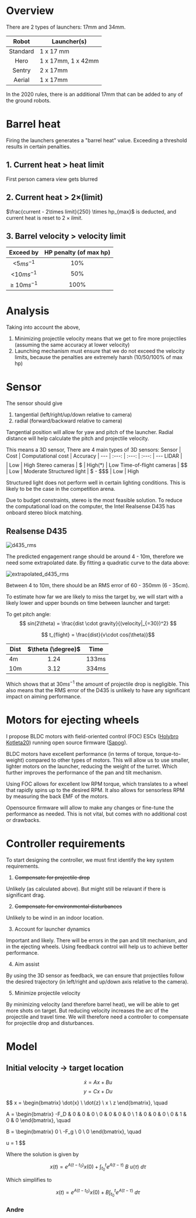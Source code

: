 # Overview

There are 2 types of launchers: 17mm and 34mm.

Robot | Launcher(s)
:---: | ---
Standard | 1 x 17 mm
Hero | 1 x 17mm, 1 x 42mm
Sentry | 2 x 17mm
Aerial | 1 x 17mm

In the 2020 rules, there is an additional 17mm that can be added to any of the ground robots.

# Barrel heat
Firing the launchers generates a "barrel heat" value. Exceeding a threshold results in certain penalties.

## 1. Current heat > heat limit
First person camera view gets blurred

## 2. Current heat > 2$\times$(limit)
$\frac{current - 2\times limit}{250} \times hp_{max}$ is deducted, and current heat is reset to $2 \times limit$.

## 3. Barrel velocity > velocity limit
Exceed by | HP penalty (of max hp)
:---: | :---:
<5$ms^{-1}$ | 10%
<10$ms^{-1}$ | 50%
$\geq$ 10$ms^{-1}$ | 100%

# Analysis
Taking into account the above, 
1. Minimizing projectile velocity means that we get to fire more projectiles (assuming the same accuracy at lower velocity)
2. Launching mechanism must ensure that we do not exceed the velocity limits, because the penalties are extremely harsh (10/50/100% of max hp)

# Sensor
The sensor should give
1. tangential (left/right/up/down relative to camera)
2. radial (forward/backward relative to camera)

Tangential position will allow for yaw and pitch of the launcher.
Radial distance will help calculate the pitch and projectile velocity.

This means a 3D sensor, There are 4 main types of 3D sensors:
Sensor | Cost | Computational cost | Accuracy | 
--- | :---: | :---: | :---: | ---
LIDAR | $$$$ | Low | High
Stereo cameras | $ | High(*) | Low
Time-of-flight cameras | $$ | Low | Moderate
Structured light | $ - $$$ | Low | High

Structured light does not perform well in certain lighting conditions. This is likely to be the case in the competition arena.

Due to budget constraints, stereo is the most feasible solution. To reduce the computational load on the computer, the Intel Realsense D435 has onboard stereo block matching.

## Realsense D435
![d435_rms]

[d435_rms]: ./assets/Launcher/d435_rms_error.png "D435 RMS error"

The predicted engagement range should be around 4 - 10m, therefore we need some extrapolated date. By fitting a quadratic curve to the data above:

![extrapolated_d435_rms]

[extrapolated_d435_rms]: ./assets/Launcher/extrapolated_d435_rms_error.png "D435 RMS error"

Between 4 to 10m, there should be an RMS error of 60 - 350mm (6 - 35cm).

To estimate how far we are likely to miss the target by, we will start with a likely lower and upper bounds on time between launcher and target:

To get pitch angle:
$$ sin(2\theta) = \frac{dist \cdot gravity}{(velocity|_{=30})^2} $$

$$ t_{flight} = \frac{dist}{v\cdot cos(\theta)}$$

Dist | $\theta (\degree)$ | Time
--- | :---: | ---
4m | 1.24 | 133ms
10m | 3.12 | 334ms

Which shows that at 30$ms^{-1}$ the amount of projectile drop is negligible. This also means that the RMS error of the D435 is unlikely to have any significant impact on aiming performance.

# Motors for ejecting wheels
I propose BLDC motors with field-oriented control (FOC) ESCs ([Holybro Kotleta20](http://www.holybro.com/product/kotleta20/)) running open source firmware ([Sapog](https://github.com/PX4/sapog)).

BLDC motors have excellent performance (in terms of torque, torque-to-weight) compared to other types of motors. This will allow us to use smaller, lighter motors on the launcher, reducing the weight of the turret. Which further improves the performance of the pan and tilt mechanism.

Using FOC allows for excellent low RPM torque, which translates to a wheel that rapidly spins up to the desired RPM. It also allows for sensorless RPM by measuring the back EMF of the motors.

Opensource firmware will allow to make any changes or fine-tune the performance as needed. This is not vital, but comes with no additional cost or drawbacks.

<!-- # Spin stabilization
 Isometric | Side 
:---: | :---:
![diagram] | ![spin_stab]

[diagram]: ./assets/Launcher/launcher_diagram.png 
[spin_stab]: ./assets/Launcher/spin_stabilization.png

By mounting the ejecting wheels at an angle, they impart a spin to the projectile. -->



# Controller requirements
To start designing the controller, we must first identify the key system requirements.

1. ~~Compensate for projectile drop~~

Unlikely (as calculated above). But might still be relavant if there is significant drag.

2. ~~Compensate for environmental disturbances~~

Unlikely to be wind in an indoor location.

3. Account for launcher dynamics

Important and likely. There will be errors in the pan and tilt mechanism, and in the ejecting wheels. Using feedback control will help us to achieve better performance.

4. Aim assist

By using the 3D sensor as feedback, we can ensure that projectiles follow the desired trajectory (in left/right and up/down axis relative to the camera).

5. Minimize projectile velocity

By minimizing velocity (and therefore barrel heat), we will be able to get more shots on target. But reducing velocity increases the arc of the projectile and travel time. We will therefore need a controller to compensate for projectile drop and disturbances.



# Model
## Initial velocity $\rightarrow$ target location
$$ \dot{x} = Ax + Bu $$
$$ y = Cx + Du $$

$$ x = \begin{bmatrix} 
    \dot{x} \\ \dot{z} \\ x \\ z
\end{bmatrix}, \quad

A = \begin{bmatrix} 
    -F_D & 0 & 0 & 0 \\
    0 & 0 & 0 & 0 \\
    1 & 0 & 0 & 0 \\
    0 & 1 & 0 & 0
\end{bmatrix}, \quad

B = \begin{bmatrix} 
    0 \\ -F_g \\ 0 \\ 0
\end{bmatrix}, \quad

u = 1 $$

Where the solution is given by

$$ x(t) = e^{A(t-t_0)}x(0) + \int_{t_0}^t{ e^{A(t-\tau)}\ B\ u(\tau)\ d\tau}$$

Which simplifies to

$$ x(t) = e^{A(t-t_0)}x(0) + B\int_{t_0}^t{ e^{A(t-\tau)}\ d\tau}$$

<!-- ## Motor current $\rightarrow$ initial velocity
$$ x = \begin{bmatrix} 
    v \\ v_1 \\ v_2
\end{bmatrix}, \quad

A = \begin{bmatrix} 
    1 & 1 & 0 \\
    0 & 0 & 0 \\
    0 & 0 & 0
\end{bmatrix}, \quad

B = \begin{bmatrix} 
    0 & 0 \\
    k_{v1} & 0 \\
    0 & k_{v2}
\end{bmatrix}, \quad

u = \begin{bmatrix} 
    i_1 \\ i_2
\end{bmatrix} $$ -->

### Andre